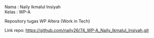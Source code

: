 Nama : Naily Ikmalul Insiyah \
Kelas : WP-A

Repository tugas WP Altera (Work in Tech)

Link repo: https://github.com/naily26/74_WP-A_Naily_Ikmalul_Insiyah.git